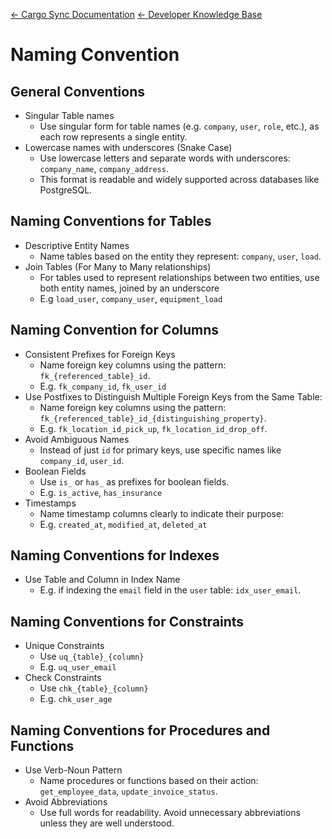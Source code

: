 [← Cargo Sync Documentation](../../../readme.md) [← Developer Knowledge Base](../readme.md)

# Naming Convention

## General Conventions
- Singular Table names
    - Use singular form for table names (e.g. `company`, `user`, `role`, etc.), as each row represents a single entity.
- Lowercase names with underscores (Snake Case)
    - Use lowercase letters and separate words with underscores: `company_name`, `company_address`.
    - This format is readable and widely supported across databases like PostgreSQL.

## Naming Conventions for Tables
- Descriptive Entity Names
    - Name tables based on the entity they represent: `company`, `user`, `load`.
- Join Tables (For Many to Many relationships)
    - For tables used to represent relationships between two entities, use both entity names, joined by an underscore
    - E.g `load_user`, `company_user`, `equipment_load`

## Naming Convention for Columns
- Consistent Prefixes for Foreign Keys
    - Name foreign key columns using the pattern: `fk_{referenced_table}_id`.
    - E.g. `fk_company_id`, `fk_user_id`
- Use Postfixes to Distinguish Multiple Foreign Keys from the Same Table:
    - Name foreign key columns using the pattern: `fk_{referenced_table}_id_{distinguishing_property}`.
    - E.g. `fk_location_id_pick_up`, `fk_location_id_drop_off`.
- Avoid Ambiguous Names
    - Instead of just `id` for primary keys, use specific names like `company_id`, `user_id`.
- Boolean Fields
    - Use `is_` or `has_` as prefixes for boolean fields.
    - E.g. `is_active`, `has_insurance`
- Timestamps
    - Name timestamp columns clearly to indicate their purpose:
    - E.g. `created_at`, `modified_at`, `deleted_at`

## Naming Conventions for Indexes
- Use Table and Column in Index Name
    - E.g. if indexing the `email` field in the `user` table: `idx_user_email`.

## Naming Conventions for Constraints
- Unique Constraints
    - Use `uq_{table}_{column}`
    - E.g. `uq_user_email`
- Check Constraints
    - Use `chk_{table}_{column}`
    - E.g. `chk_user_age`

## Naming Conventions for Procedures and Functions
- Use Verb-Noun Pattern
    - Name procedures or functions based on their action: `get_employee_data`, `update_invoice_status`.
- Avoid Abbreviations
    - Use full words for readability. Avoid unnecessary abbreviations unless they are well understood.




